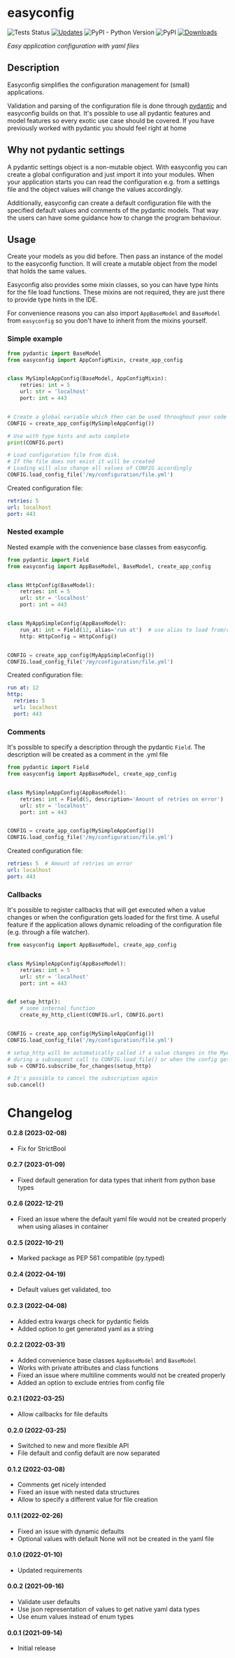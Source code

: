 # easyconfig
![Tests Status](https://github.com/spacemanspiff2007/easyconfig/workflows/Tests/badge.svg)
[![Updates](https://pyup.io/repos/github/spacemanspiff2007/easyconfig/shield.svg)](https://pyup.io/repos/github/spacemanspiff2007/easyconfig/)
![PyPI - Python Version](https://img.shields.io/pypi/pyversions/easyconfig)
![PyPI](https://img.shields.io/pypi/v/easyconfig)
[![Downloads](https://pepy.tech/badge/easyconfig/month)](https://pepy.tech/project/easyconfig)

_Easy application configuration with yaml files_

## Description
Easyconfig simplifies the configuration management for (small) applications.

Validation and parsing of the configuration file is done through [pydantic](https://pydantic-docs.helpmanual.io/)
and easyconfig builds on that.
It's possible to use all pydantic features and model features so every exotic use case should be covered.
If you have previously worked with pydantic you should feel right at home

## Why not pydantic settings
A pydantic settings object is a non-mutable object.
With easyconfig you can create a global configuration and just import it into your modules.
When your application starts you can read the configuration e.g. from a settings file and the object values
will change the values accordingly.

Additionally, easyconfig can create a default configuration file with the specified default
values and comments of the pydantic models.
That way the users can have some guidance how to change the program behaviour.

## Usage
Create your models as you did before. Then pass an instance of the model to the easyconfig function.
It will create a mutable object from the model that holds the same values.

Easyconfig also provides some mixin classes, so you can have type hints for the file load functions.
These mixins are not required, they are just there to provide type hints in the IDE.

For convenience reasons you can also import ``AppBaseModel`` and ``BaseModel`` from ``easyconfig`` so you don't have to
inherit from the mixins yourself.

### Simple example

```python
from pydantic import BaseModel
from easyconfig import AppConfigMixin, create_app_config


class MySimpleAppConfig(BaseModel, AppConfigMixin):
    retries: int = 5
    url: str = 'localhost'
    port: int = 443


# Create a global variable which then can be used throughout your code
CONFIG = create_app_config(MySimpleAppConfig())

# Use with type hints and auto complete
print(CONFIG.port)

# Load configuration file from disk.
# If the file does not exist it will be created
# Loading will also change all values of CONFIG accordingly
CONFIG.load_config_file('/my/configuration/file.yml')
```
Created configuration file:
```yaml
retries: 5
url: localhost
port: 443
```

### Nested example

Nested example with the convenience base classes from easyconfig.

```python
from pydantic import Field
from easyconfig import AppBaseModel, BaseModel, create_app_config


class HttpConfig(BaseModel):
    retries: int = 5
    url: str = 'localhost'
    port: int = 443


class MyAppSimpleConfig(AppBaseModel):
    run_at: int = Field(12, alias='run at')  # use alias to load from/create a different key
    http: HttpConfig = HttpConfig()


CONFIG = create_app_config(MyAppSimpleConfig())
CONFIG.load_config_file('/my/configuration/file.yml')

```
Created configuration file:
```yaml
run at: 12
http:
  retries: 5
  url: localhost
  port: 443
```


### Comments
It's possible to specify a description through the pydantic ``Field``.
The description will be created as a comment in the .yml file

```python
from pydantic import Field
from easyconfig import AppBaseModel, create_app_config


class MySimpleAppConfig(AppBaseModel):
    retries: int = Field(5, description='Amount of retries on error')
    url: str = 'localhost'
    port: int = 443


CONFIG = create_app_config(MySimpleAppConfig())
CONFIG.load_config_file('/my/configuration/file.yml')
```
Created configuration file:
```yaml
retries: 5  # Amount of retries on error
url: localhost
port: 443
```

### Callbacks
It's possible to register callbacks that will get executed when a value changes or
when the configuration gets loaded for the first time. A useful feature if the application allows dynamic reloading
of the configuration file (e.g. through a file watcher).

```python
from easyconfig import AppBaseModel, create_app_config


class MySimpleAppConfig(AppBaseModel):
    retries: int = 5
    url: str = 'localhost'
    port: int = 443


def setup_http():
    # some internal function
    create_my_http_client(CONFIG.url, CONFIG.port)


CONFIG = create_app_config(MySimpleAppConfig())
CONFIG.load_config_file('/my/configuration/file.yml')

# setup_http will be automatically called if a value changes in the MyAppSimpleConfig
# during a subsequent call to CONFIG.load_file() or when the config gets loaded for the first time
sub = CONFIG.subscribe_for_changes(setup_http)

# It's possible to cancel the subscription again
sub.cancel()
```

# Changelog
#### 0.2.8 (2023-02-08)
- Fix for StrictBool

#### 0.2.7 (2023-01-09)
- Fixed default generation for data types that inherit from python base types

#### 0.2.6 (2022-12-21)
- Fixed an issue where the default yaml file would not be created properly when using aliases in container

#### 0.2.5 (2022-10-21)
- Marked package as PEP 561 compatible (py.typed)

#### 0.2.4 (2022-04-19)
- Default values get validated, too

#### 0.2.3 (2022-04-08)
- Added extra kwargs check for pydantic fields
- Added option to get generated yaml as a string

#### 0.2.2 (2022-03-31)
- Added convenience base classes ``AppBaseModel`` and ``BaseModel``
- Works with private attributes and class functions
- Fixed an issue where multiline comments would not be created properly
- Added an option to exclude entries from config file

#### 0.2.1 (2022-03-25)
- Allow callbacks for file defaults

#### 0.2.0 (2022-03-25)
- Switched to new and more flexible API
- File default and config default are now separated

#### 0.1.2 (2022-03-08)
- Comments get nicely intended
- Fixed an issue with nested data structures
- Allow to specify a different value for file creation

#### 0.1.1 (2022-02-26)
- Fixed an issue with dynamic defaults
- Optional values with default None will not be created in the yaml file

#### 0.1.0 (2022-01-10)
- Updated requirements

#### 0.0.2 (2021-09-16)
- Validate user defaults
- Use json representation of values to get native yaml data types
- Use enum values instead of enum types

#### 0.0.1 (2021-09-14)
- Initial release
